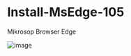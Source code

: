 # Install-MsEdge-105
Mikrosop Browser Edge



![image](https://github.com/DindaLuka/Install-MsEdge-105/assets/155391863/3a025ee9-5730-4da7-a78f-ca5674c2f00e)
